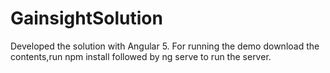 # GainsightSolution

Developed the solution with Angular 5.
For running the demo download the contents,run npm install followed by ng serve to run the server.
